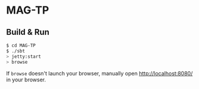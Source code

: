 # MAG-TP #

## Build & Run ##

```sh
$ cd MAG-TP
$ ./sbt
> jetty:start
> browse
```

If `browse` doesn't launch your browser, manually open [http://localhost:8080/](http://localhost:8080/) in your browser.
